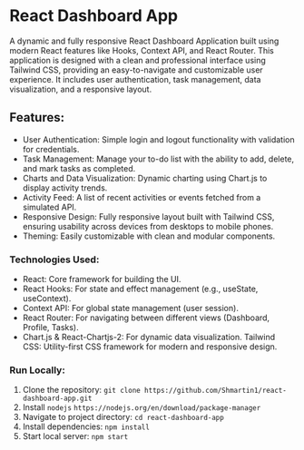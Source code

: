 # React Dashboard App
A dynamic and fully responsive React Dashboard Application built using modern React features like Hooks, Context API, and React Router. This application is designed with a clean and professional interface using Tailwind CSS, providing an easy-to-navigate and customizable user experience. It includes user authentication, task management, data visualization, and a responsive layout.


## Features:
- User Authentication: Simple login and logout functionality with validation for credentials.
- Task Management: Manage your to-do list with the ability to add, delete, and mark tasks as completed.
- Charts and Data Visualization: Dynamic charting using Chart.js to display activity trends.
- Activity Feed: A list of recent activities or events fetched from a simulated API.
- Responsive Design: Fully responsive layout built with Tailwind CSS, ensuring usability across devices from desktops to mobile phones.
- Theming: Easily customizable with clean and modular components.

### Technologies Used:
- React: Core framework for building the UI.
- React Hooks: For state and effect management (e.g., useState, useContext).
- Context API: For global state management (user session).
- React Router: For navigating between different views (Dashboard, Profile, Tasks).
- Chart.js & React-Chartjs-2: For dynamic data visualization.
Tailwind CSS: Utility-first CSS framework for modern and responsive design.

### Run Locally:
1. Clone the repository:
   ```git clone https://github.com/Shmartin1/react-dashboard-app.git```
2. Install `nodejs`
   ```https://nodejs.org/en/download/package-manager```
3. Navigate to project directory:
   ```cd react-dashboard-app```
4. Install dependencies:
   ```npm install```
5. Start local server:
   ```npm start```
